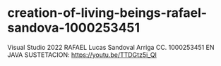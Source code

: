 # creation-of-living-beings-rafael-sandova-1000253451
Visual Studio 2022
RAFAEL Lucas Sandoval Arriga
CC. 1000253451
  EN JAVA
  SUSTETACION: https://youtu.be/TTDGtz5i_QI
